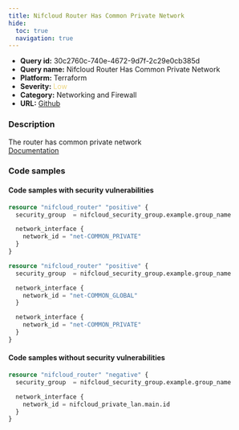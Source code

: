```yaml
---
title: Nifcloud Router Has Common Private Network
hide:
  toc: true
  navigation: true
---
```


<style>
  .highlight .hll {
    background-color: #ff171742;
  }
  .md-content {
    max-width: 1100px;
    margin: 0 auto;
  }
</style>

-   **Query id:** 30c2760c-740e-4672-9d7f-2c29e0cb385d
-   **Query name:** Nifcloud Router Has Common Private Network
-   **Platform:** Terraform
-   **Severity:** <span style="color:#edd57e">Low</span>
-   **Category:** Networking and Firewall
-   **URL:** [Github](https://github.com/Checkmarx/kics/tree/master/assets/queries/terraform/nifcloud/router_has_common_private)

### Description
The router has common private network<br>
[Documentation](https://registry.terraform.io/providers/nifcloud/nifcloud/latest/docs/resources/router#network_id)

### Code samples
#### Code samples with security vulnerabilities
```tf title="Positive test num. 1 - tf file" hl_lines="1"
resource "nifcloud_router" "positive" {
  security_group  = nifcloud_security_group.example.group_name

  network_interface {
    network_id = "net-COMMON_PRIVATE"
  }
}

```
```tf title="Positive test num. 2 - tf file" hl_lines="1"
resource "nifcloud_router" "positive" {
  security_group  = nifcloud_security_group.example.group_name

  network_interface {
    network_id = "net-COMMON_GLOBAL"
  }

  network_interface {
    network_id = "net-COMMON_PRIVATE"
  }
}

```


#### Code samples without security vulnerabilities
```tf title="Negative test num. 1 - tf file"
resource "nifcloud_router" "negative" {
  security_group  = nifcloud_security_group.example.group_name

  network_interface {
    network_id = nifcloud_private_lan.main.id
  }
}

```
